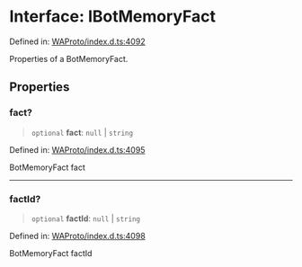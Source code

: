 # Interface: IBotMemoryFact

Defined in: [WAProto/index.d.ts:4092](https://github.com/Fokusdotid/Baileys/blob/e5a24e138f3b69cf124e0406999e537d5c9a6c18/WAProto/index.d.ts#L4092)

Properties of a BotMemoryFact.

## Properties

### fact?

> `optional` **fact**: `null` \| `string`

Defined in: [WAProto/index.d.ts:4095](https://github.com/Fokusdotid/Baileys/blob/e5a24e138f3b69cf124e0406999e537d5c9a6c18/WAProto/index.d.ts#L4095)

BotMemoryFact fact

***

### factId?

> `optional` **factId**: `null` \| `string`

Defined in: [WAProto/index.d.ts:4098](https://github.com/Fokusdotid/Baileys/blob/e5a24e138f3b69cf124e0406999e537d5c9a6c18/WAProto/index.d.ts#L4098)

BotMemoryFact factId

